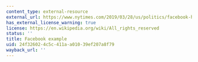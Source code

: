 ```yaml
---
content_type: external-resource
external_url: https://www.nytimes.com/2019/03/28/us/politics/facebook-housing-discrimination.html
has_external_license_warning: true
license: https://en.wikipedia.org/wiki/All_rights_reserved
status: ''
title: Facebook example
uid: 24f32602-4c5c-411a-a010-39ef207a8f79
wayback_url: ''
---
```

